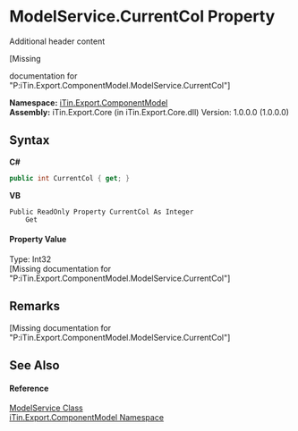 # ModelService.CurrentCol Property 
Additional header content 

\[Missing <summary> documentation for "P:iTin.Export.ComponentModel.ModelService.CurrentCol"\]

**Namespace:**&nbsp;<a href="55171ca4-890c-0ab2-e812-efe82bc0b686">iTin.Export.ComponentModel</a><br />**Assembly:**&nbsp;iTin.Export.Core (in iTin.Export.Core.dll) Version: 1.0.0.0 (1.0.0.0)

## Syntax

**C#**<br />
``` C#
public int CurrentCol { get; }
```

**VB**<br />
``` VB
Public ReadOnly Property CurrentCol As Integer
	Get
```


#### Property Value
Type: Int32<br />\[Missing <value> documentation for "P:iTin.Export.ComponentModel.ModelService.CurrentCol"\]

## Remarks
\[Missing <remarks> documentation for "P:iTin.Export.ComponentModel.ModelService.CurrentCol"\]

## See Also


#### Reference
<a href="f213397c-98d2-e1a7-3dad-4b15918fbe84">ModelService Class</a><br /><a href="55171ca4-890c-0ab2-e812-efe82bc0b686">iTin.Export.ComponentModel Namespace</a><br />